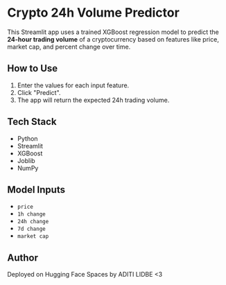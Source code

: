 #  Crypto 24h Volume Predictor

This Streamlit app uses a trained XGBoost regression model to predict the **24-hour trading volume** of a cryptocurrency based on features like price, market cap, and percent change over time.

##  How to Use

1. Enter the values for each input feature.
2. Click "Predict".
3. The app will return the expected 24h trading volume.

##  Tech Stack

- Python
- Streamlit
- XGBoost
- Joblib
- NumPy

##  Model Inputs

- `price`
- `1h change`
- `24h change`
- `7d change`
- `market cap`

##  Author

Deployed on Hugging Face Spaces by ADITI LIDBE <3
